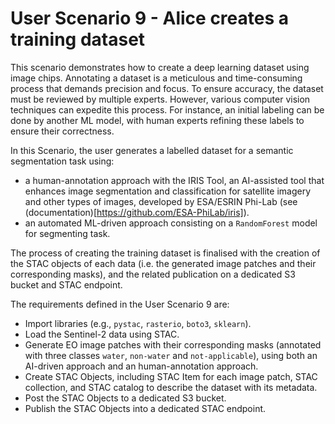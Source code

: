 # User Scenario 9 - Alice creates a training dataset

This scenario demonstrates how to create a deep learning dataset using image chips. Annotating a dataset is a meticulous and time-consuming process that demands precision and focus. To ensure accuracy, the dataset must be reviewed by multiple experts. However, various computer vision techniques can expedite this process. For instance, an initial labeling can be done by another ML model, with human experts refining these labels to ensure their correctness.

In this Scenario, the user generates a labelled dataset for a semantic segmentation task using:

* a human-annotation approach with the IRIS Tool, an AI-assisted tool that enhances image segmentation and classification for satellite imagery and other types of images, developed by ESA/ESRIN Phi-Lab (see (documentation)[https://github.com/ESA-PhiLab/iris]).
* an automated ML-driven approach consisting on a `RandomForest` model for segmenting task. 

The process of creating the training dataset is finalised with the creation of the STAC objects of each data (i.e. the generated image patches and their corresponding masks), and the related publication on a dedicated S3 bucket and STAC endpoint.

The requirements defined in the User Scenario 9 are:

* Import libraries (e.g., `pystac`, `rasterio`, `boto3`, `sklearn`).
* Load the Sentinel-2 data using STAC.
* Generate EO image patches with their corresponding masks (annotated with three classes `water`, `non-water` and `not-applicable`), using both an AI-driven approach and an human-annotation approach.
* Create STAC Objects, including STAC Item for each image patch, STAC collection, and STAC catalog to describe the dataset with its metadata.
* Post the STAC Objects to a dedicated S3 bucket.
* Publish the STAC Objects into a dedicated STAC endpoint.